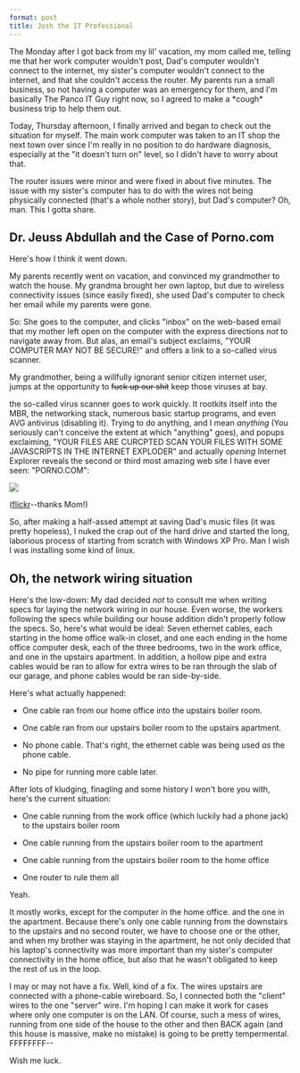 ```yaml
---
format: post
title: Josh the IT Professional
---
```


The Monday after I got back from my lil' vacation, my mom called me, telling me that her work computer wouldn't post, Dad's computer wouldn't connect to the internet, my sister's computer wouldn't connect to the internet, and that she couldn't access the router. My parents run a small business, so not having a computer was an emergency for them, and I'm basically The Panco IT Guy right now, so I agreed to make a \*cough\* business trip to help them out.

Today, Thursday afternoon, I finally arrived and began to check out the situation for myself. The main work computer was taken to an IT shop the next town over since I'm really in no position to do hardware diagnosis, especially at the "it doesn't turn on" level, so I didn't have to worry about that.

The router issues were minor and were fixed in about five minutes. The issue with my sister's computer has to do with the wires not being physically connected (that's a whole nother story), but Dad's computer? Oh, man. This I gotta share.

## Dr. Jeuss Abdullah and the Case of Porno.com

Here's how I think it went down.

My parents recently went on vacation, and convinced my grandmother to watch the house. My grandma brought her own laptop, but due to wireless connectivity issues (since easily fixed), she used Dad's computer to check her email while my parents were gone.

So: She goes to the computer, and clicks "inbox" on the web-based email that my mother left open on the computer with the express directions *not* to navigate away from. But alas, an email's subject exclaims, "YOUR COMPUTER MAY NOT BE SECURE!" and offers a link to a so-called virus scanner.

My grandmother, being a willfully ignorant senior citizen internet user, jumps at the opportunity to <s>fuck up our shit</s> keep those viruses at bay.

the so-called virus scanner goes to work quickly. It rootkits itself into the MBR, the networking stack, numerous basic startup programs, and even AVG antivirus (disabling it). Trying to do anything, and I mean *anything* (You seriously can't conceive the extent at which "anything" goes), and popups exclaiming, "YOUR FILES ARE CURCPTED SCAN YOUR FILES WITH SOME JAVASCRIPTS IN THE INTERNET EXPLODER" and actually *opening* Internet Explorer reveals the second or third most amazing web site I have ever seen: "PORNO.COM":

![](http://farm5.static.flickr.com/4098/4776109583_e46b83ce44.jpg)

([flickr](http://www.flickr.com/photos/jesusabdullah/4776109583/)--thanks Mom!)

So, after making a half-assed attempt at saving Dad's music files (it was pretty hopeless), I nuked the crap out of the hard drive and started the long, laborious process of starting from scratch with Windows XP Pro. Man I wish I was installing some kind of linux.

## Oh, the network wiring situation

Here's the low-down:  My dad decided *not* to consult me when writing specs for laying the network wiring in our house. Even worse, the workers following the specs while building our house addition didn't properly follow the specs.  So, here's what would be ideal: Seven ethernet cables, each starting in the home office walk-in closet, and one each ending in the home office computer desk, each of the three bedrooms, two in the work office, and one in the upstairs apartment. In addition, a hollow pipe and extra cables would be ran to allow for extra wires to be ran through the slab of our garage, and phone cables would be ran side-by-side.

Here's what actually happened:

* One cable ran from our home office into the upstairs boiler room.

* One cable ran from our upstairs boiler room to the upstairs apartment.

* No phone cable. That's right, the ethernet cable was being used *as* the phone cable.

* No pipe for running more cable later.

After lots of kludging, finagling and some history I won't bore you with, here's the current situation:

* One cable running from the work office (which luckily had a phone jack) to the upstairs boiler room

* One cable running from the upstairs boiler room to the apartment

* One cable running from the upstairs boiler room to the home office

* One router to rule them all

Yeah.

It mostly works, except for the computer in the home office. and the one in the apartment. Because there's only one cable running from the downstairs to the upstairs and no second router, we have to choose one or the other, and when my brother was staying in the apartment, he not only decided that his laptop's connectivity was more important than my sister's computer connectivity in the home office, but also that he wasn't obligated to keep the rest of us in the loop.

I may or may not have a fix. Well, kind of a fix.  The wires upstairs are connected with a phone-cable wireboard.  So, I connected both the "client" wires to the one "server" wire. I'm hoping I can make it work for cases where only one computer is on the LAN. Of course, such a mess of wires, running from one side of the house to the other and then BACK again (and this house is massive, make no mistake) is going to be pretty tempermental. FFFFFFFF--

Wish me luck.
